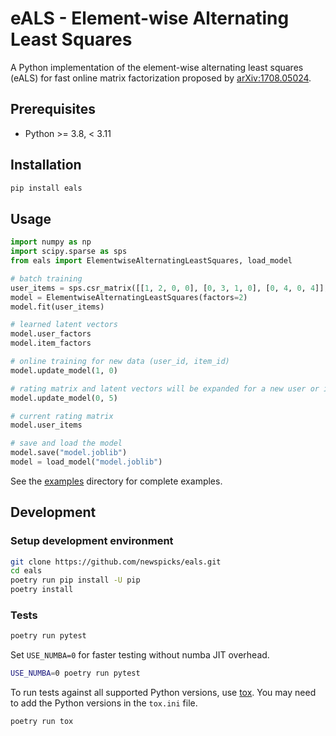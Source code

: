 # eALS - Element-wise Alternating Least Squares

A Python implementation of the element-wise alternating least squares (eALS) for fast online matrix factorization proposed by [arXiv:1708.05024](https://arxiv.org/abs/1708.05024).

## Prerequisites

- Python >= 3.8, < 3.11

## Installation

```sh
pip install eals
```

## Usage

```python
import numpy as np
import scipy.sparse as sps
from eals import ElementwiseAlternatingLeastSquares, load_model

# batch training
user_items = sps.csr_matrix([[1, 2, 0, 0], [0, 3, 1, 0], [0, 4, 0, 4]], dtype=np.float32)
model = ElementwiseAlternatingLeastSquares(factors=2)
model.fit(user_items)

# learned latent vectors
model.user_factors
model.item_factors

# online training for new data (user_id, item_id)
model.update_model(1, 0)

# rating matrix and latent vectors will be expanded for a new user or item
model.update_model(0, 5)

# current rating matrix
model.user_items

# save and load the model
model.save("model.joblib")
model = load_model("model.joblib")
```

See the [examples](examples/) directory for complete examples.

## Development

### Setup development environment

```sh
git clone https://github.com/newspicks/eals.git
cd eals
poetry run pip install -U pip
poetry install
```

### Tests

```sh
poetry run pytest
```

Set `USE_NUMBA=0` for faster testing without numba JIT overhead.

```sh
USE_NUMBA=0 poetry run pytest
```

To run tests against all supported Python versions, use [tox](https://tox.readthedocs.io/).
You may need to add the Python versions in the `tox.ini` file.

```sh
poetry run tox
```
